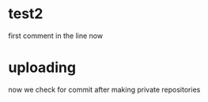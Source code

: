 # test2

first comment in the line now

# uploading

now we check for commit after making private repositories
